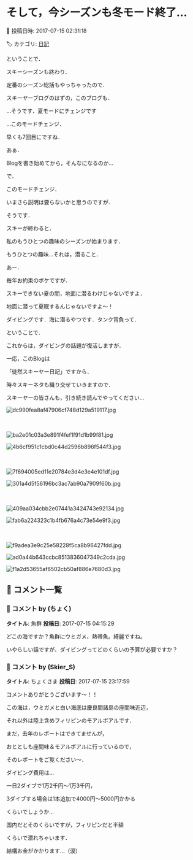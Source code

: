 # そして，今シーズンも冬モード終了…

📅 投稿日時: 2017-07-15 02:31:18

🏷️ カテゴリ: [日記](cc4b5682fb7b8b144980957a978653fb0.md)

ということで．


スキーシーズンも終わり．


定番のシーズン総括もやっちゃったので．





スキーヤーブログのはずの，このブログも．


…そうです．夏モードにチェンジです





…このモードチェンジ．


早くも7回目にですね．


あぁ．


Blogを書き始めてから，そんなになるのか…





で．


このモードチェンジ．


いまさら説明は要らないかと思うのですが．





そうです．


スキーが終わると．


私のもうひとつの趣味のシーズンが始まります．


もうひとつの趣味…それは，潜ること．





あー．


毎年お約束のボケですが．


スキーできない夏の間，地面に潜るわけじゃないですよ．


地面に潜って夏眠するんじゃないですよ～！


ダイビングです．海に潜るやつです．タンク背負って．





ということで．


これからは，ダイビングの話題が復活しますが．





一応，このBlogは


「徒然スキーヤー日記」ですから．


時々スキーネタも織り交ぜていきますので．


スキーヤーの皆さんも，引き続き読んでやってください…




![dc990fea8af47906cf748d129a519117.jpg](images/dc990fea8af47906cf748d129a519117.jpg)

　

![ba2e01c03a3e891f4fef1f91d1b99f81.jpg](images/ba2e01c03a3e891f4fef1f91d1b99f81.jpg)









![4b6cf951c1cbd0c44d2596b896f544f3.jpg](images/4b6cf951c1cbd0c44d2596b896f544f3.jpg)

　

![7f694005ed11e20784e3d4e3e4e101df.jpg](images/7f694005ed11e20784e3d4e3e4e101df.jpg)









![301a4d5f56196bc3ac7ab90a7909f60b.jpg](images/301a4d5f56196bc3ac7ab90a7909f60b.jpg)

　

![409aa034cbb2e07441a3424743e92134.jpg](images/409aa034cbb2e07441a3424743e92134.jpg)









![fab6a224323c1b4fb676a4c73e54e9f3.jpg](images/fab6a224323c1b4fb676a4c73e54e9f3.jpg)

　

![f9adea3e9c25e58228f5ca8b96427fdd.jpg](images/f9adea3e9c25e58228f5ca8b96427fdd.jpg)









![ad0a44b643ccbc8513836047349c2cda.jpg](images/ad0a44b643ccbc8513836047349c2cda.jpg)









![f1a2d53655af6502cb50af886e7680d3.jpg](images/f1a2d53655af6502cb50af886e7680d3.jpg)

## 💬 コメント一覧

### 💬 コメント by (ちょく)
**タイトル**: 魚群
**投稿日**: 2017-07-15 04:15:29

どこの海ですか？魚群にウミガメ、熱帯魚。綺麗ですね。



いやらしい話ですが、ダイビングってどのくらいの予算が必要ですか？

### 💬 コメント by (Skier_S)
**タイトル**: ちょくさま
**投稿日**: 2017-07-15 23:17:59

コメントありがとうございます～！！



この海は，ウミガメと白い海底は慶良間諸島の座間味近辺，

それ以外は陸上含めフィリピンのモアルボアルです．

まだ，去年のレポートはできてませんが，

おととしも座間味＆モアルボアルに行っているので，

そのレポートをご覧ください～．



ダイビング費用は…

一日2ダイブで1万2千円～1万3千円，

3ダイブする場合は1本追加で4000円～5000円かかる

くらいでしょうか…

国内だとそのくらいですが，フィリピンだと半額

くらいで潜れちゃいます．

結構お金がかかります…（涙）


